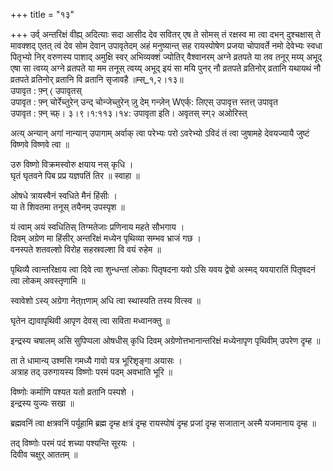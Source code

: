 +++
title = "१३"

+++
उर्व् अन्तरिक्षं वीह्य् अदित्याः सदा आसीद देव सवितर् एष ते सोमस् तं रक्षस्व मा त्वा दभन् दुश्चक्षास् ते मावक्शद् एतत् त्वं देव सोम देवान् उपावृतेदम् अहं मनुष्यान्त् सह रायस्पोषेण प्रजया चोपावर्ते नमो देवेभ्यः स्वधा पितृभ्यो निर् वरुणस्य पाशाद् अमुक्षि स्वर् अभिव्यक्शं ज्योतिर् वैश्वानरम् अग्ने व्रतपते या तव तनूर् मय्य् अभूद् एषा सा त्वय्य् अग्ने व्रतपते या मम तनूस् त्वय्य् अभूद् इयं सा मयि पुनर् नौ व्रतपते व्रतिनोर् व्रतानि यथायथं नौ व्रतपते व्रतिनोर् व्रतानि वि व्रतानि सृजावहै ॥म्स्_१,२।१३॥  
उपावृत : फ़्न् ⟨ उपावृतस्  
उपावृत : फ़्न् चोर्रेच्तुरेन् उन्द् चोन्जेच्तुरेन् ज़ु देम् गन्ज़ेन् Wएर्क्: लिएस् उपावृत्त स्तत्त् उपावृत  
उपावृत : फ़्न् च्फ़्। ३।९।१:११३।१४: उपावृता इति। अवृतस् स्ग्२ अओरिस्त्  
    
  
अत्य् अन्यान् अगां नान्यान् उपागाम् अर्वाक् त्वा परेभ्यः परो ऽवरेभ्यो ऽविदं तं त्वा जुषामहे देवयज्यायै जुष्टं विष्णवे विष्णवे त्वा ॥  
    
उरु विष्णो विक्रमस्वोरु क्षयाय नस् कृधि ।  
घृतं घृतवने पिब प्रप्र यज्ञपतिं तिर ॥ स्वाहा ॥  
    
ओषधे त्रायस्वैनं स्वधिते मैनं हिंसीः ।  
या ते शिवतमा तनूस् तयैनम् उपस्पृश ॥  
    
यं त्वाम् अयं स्वधितिस् तिग्मतेजाः प्रणिनाय महते सौभगाय ।  
दिवम् अग्रेण मा हिंसीर् अन्तरिक्षं मध्येन पृथिव्या सम्भव भ्राजं गछ ।  
वनस्पते शतवल्शो विरोह सहस्रवल्शा वि वयं रुहेम ॥  
    
पृथिव्यै त्वान्तरिक्षाय त्वा दिवे त्वा शुन्धन्तां लोकाः पितृषदना यवो ऽसि यवय द्वेषो अस्मद् यवयारातिं पितृषदनं त्वा लोकम् अवस्तृणामि ॥  
    
स्वावेशो ऽस्य् अग्रेगा नेत्πणाम् अधि त्वा स्थास्यति तस्य वित्स्व ॥  
    
घृतेन द्यावापृथिवी आपृण देवस् त्वा सविता मध्वानक्तु ॥  
    
इन्द्रस्य चषालम् असि सुपिप्पला ओषधीस् कृधि दिवम् अग्रेणोत्तभानान्तरिक्षं मध्येनापृण पृथिवीम् उपरेण दृम्ह ॥  
    
ता ते धामान्य् उश्मसि गमध्यै गावो यत्र भूरिशृङ्गा अयासः ।  
अत्राह तद् उरुगायस्य विष्णोः परमं पदम् अवभाति भूरि ॥  
    
विष्णोः कर्माणि पश्यत यतो व्रतानि पस्पशे ।  
इन्द्रस्य युज्यः सखा ॥  
    
  
ब्रह्मवनिं त्वा क्षत्रवनिं पर्यूहामि ब्रह्म दृम्ह क्षत्रं दृम्ह रायस्पोषं दृम्ह प्रजां दृम्ह सजातान् अस्मै यजमानाय दृम्ह ॥  
    
तद् विष्णोः परमं पदं शच्या पश्यन्ति सूरयः ।  
दिवीव चक्षुर् आततम् ॥  
    
